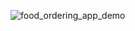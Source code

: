 
![food_ordering_app_demo](https://user-images.githubusercontent.com/57250076/162153727-658dcb8b-b017-438c-9184-791f28db907c.png)
